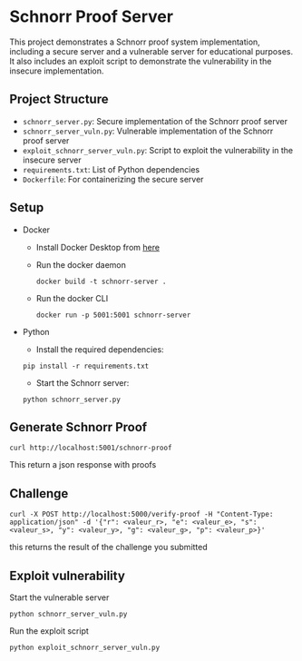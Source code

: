 # Schnorr Proof Server

This project demonstrates a Schnorr proof system implementation, including a secure server and a vulnerable server for educational purposes. It also includes an exploit script to demonstrate the vulnerability in the insecure implementation.

## Project Structure

- `schnorr_server.py`: Secure implementation of the Schnorr proof server
- `schnorr_server_vuln.py`: Vulnerable implementation of the Schnorr proof server
- `exploit_schnorr_server_vuln.py`: Script to exploit the vulnerability in the insecure server
- `requirements.txt`: List of Python dependencies
- `Dockerfile`: For containerizing the secure server

## Setup

- Docker

  - Install Docker Desktop from [here](https://www.docker.com/products/docker-desktop/)
  - Run the docker daemon
    ```
    docker build -t schnorr-server .
    ```
  - Run the docker CLI

    ```
    docker run -p 5001:5001 schnorr-server

    ```

- Python

  - Install the required dependencies:

  ```
  pip install -r requirements.txt
  ```

  - Start the Schnorr server:

  ```
  python schnorr_server.py
  ```

## Generate Schnorr Proof

```
curl http://localhost:5001/schnorr-proof
```

This return a json response with proofs

## Challenge

```
curl -X POST http://localhost:5000/verify-proof -H "Content-Type: application/json" -d '{"r": <valeur_r>, "e": <valeur_e>, "s": <valeur_s>, "y": <valeur_y>, "g": <valeur_g>, "p": <valeur_p>}'
```

this returns the result of the challenge you submitted

## Exploit vulnerability

Start the vulnerable server

```
python schnorr_server_vuln.py
```

Run the exploit script

```
python exploit_schnorr_server_vuln.py
```
